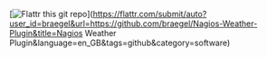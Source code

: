 [![Flattr this git repo](http://api.flattr.com/button/flattr-badge-large.png)](https://flattr.com/submit/auto?user_id=braegel&url=https://github.com/braegel/Nagios-Weather-Plugin&title=Nagios Weather Plugin&language=en_GB&tags=github&category=software) 